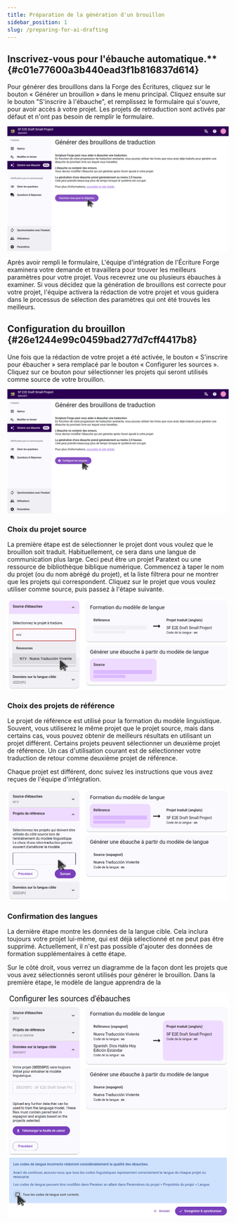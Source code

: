```yaml
---
title: Préparation de la génération d'un brouillon
sidebar_position: 1
slug: /preparing-for-ai-drafting
---
```


## Inscrivez-vous pour l'ébauche automatique.\*\* {#c01e77600a3b440ead3f1b816837d614}

Pour générer des brouillons dans la Forge des Écritures, cliquez sur le bouton « Générer un brouillon » dans le menu principal. Cliquez ensuite sur le bouton "S'inscrire à l'ébauche", et remplissez le formulaire qui s'ouvre, pour avoir accès à votre projet. Les projets de retraduction sont activés par défaut et n'ont pas besoin de remplir le formulaire.

![](./sign_up_for_drafting.png)

Après avoir rempli le formulaire, L'équipe d'intégration de l'Écriture Forge examinera votre demande et travaillera pour trouver les meilleurs paramètres pour votre projet. Vous recevrez une ou plusieurs ébauches à examiner. Si vous décidez que la génération de brouillons est correcte pour votre projet, l'équipe activera la rédaction de votre projet et vous guidera dans le processus de sélection des paramètres qui ont été trouvés les meilleurs.

## Configuration du brouillon {#26e1244e99c0459bad277d7cff4417b8}

Une fois que la rédaction de votre projet a été activée, le bouton « S'inscrire pour ébaucher » sera remplacé par le bouton « Configurer les sources ». Cliquez sur ce bouton pour sélectionner les projets qui seront utilisés comme source de votre brouillon.

![](./configure_sources_button.png)

### Choix du projet source

La première étape est de sélectionner le projet dont vous voulez que le brouillon soit traduit. Habituellement, ce sera dans une langue de communication plus large. Ceci peut être un projet Paratext ou une ressource de bibliothèque biblique numérique. Commencez à taper le nom du projet (ou du nom abrégé du projet), et la liste filtrera pour ne montrer que les projets qui correspondent. Cliquez sur le projet que vous voulez utiliser comme source, puis passez à l'étape suivante.

![](./configure_sources_draft_source.png)

### Choix des projets de référence

Le projet de référence est utilisé pour la formation du modèle linguistique. Souvent, vous utiliserez le même projet que le projet source, mais dans certains cas, vous pouvez obtenir de meilleurs résultats en utilisant un projet différent. Certains projets peuvent sélectionner un deuxième projet de référence. Un cas d'utilisation courant est de sélectionner votre traduction de retour comme deuxième projet de référence.

Chaque projet est différent, donc suivez les instructions que vous avez reçues de l'équipe d'intégration.

![](./configure_sources_draft_reference.png)

### Confirmation des langues

La dernière étape montre les données de la langue cible. Cela inclura toujours votre projet lui-même, qui est déjà sélectionné et ne peut pas être supprimé. Actuellement, il n'est pas possible d'ajouter des données de formation supplémentaires à cette étape.

Sur le côté droit, vous verrez un diagramme de la façon dont les projets que vous avez sélectionnés seront utilisés pour générer le brouillon. Dans la première étape, le modèle de langue apprendra de la

![](./configure_sources_confirm_languages.png)